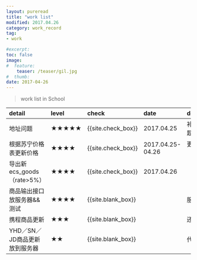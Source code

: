 ```yaml
---
layout: pureread
title: "work list"
modified: 2017.04.26
category: work_record
tag:
- work

#excerpt:
toc: false
image:
#  feature:
    teaser: /teaser/gil.jpg
#  thumb:
date: 2017-04-26
---
```


>work list in School

| detail     | level |check  | date | detail|
|:-------------|:----- |:-----|:------|:------|
|地址问题|★★★★★|{{site.check_box}}|2017.04.25|补全所有地址匹配，修改地址ID类型不匹配问题|
| 根据苏宁价格表更新价格  |★★★★| {{site.check_box}} |2017.04.25-04.26 |更新118 SN商品（cost_price,shop_price,market_price,rate）|
| 导出新ecs_goods（rate>5%） |★★★★ | {{site.check_box}} |2017.04.26 |
| 商品输出接口放服务器&&测试   | ★★★★| {{site.blank_box}} ||服务器登录有问题|
| 携程商品更新 |★★★| {{site.blank_box}}| | 还差更新商品状态，日志，然后放服务器|
| YHD／SN／JD商品更新放到服务器     |★★ |{{site.blank_box}} | | 代码写好，需要放服务器测试 |




